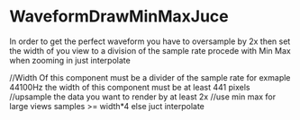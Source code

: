 # WaveformDrawMinMaxJuce
In order to get the perfect waveform you have to oversample by 2x then set the width of you view to a division of the sample rate procede with Min Max when zooming in just interpolate 


//Width Of this component must be a divider of the sample rate for exmaple 44100Hz the width of this component must be at least 441 pixels
//upsample the data you want to render by at least 2x
//use min max for large views samples >= width*4 else juct interpolate
